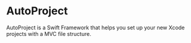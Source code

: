 # AutoProject
AutoProject is a Swift Framework that helps you set up your new Xcode projects with a MVC file structure.
